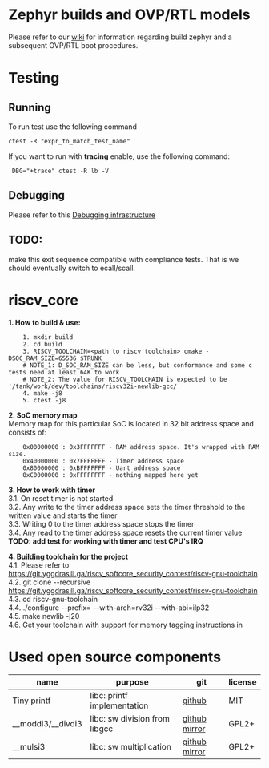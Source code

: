 # Zephyr builds and OVP/RTL models

Please refer to our [wiki](https://git.yggdrasill.ga/riscv_softcore_security_contest/riscv_core/wikis/home)
for information regarding build zephyr and a subsequent OVP/RTL boot procedures.

# Testing

## Running

To run test use the following command

```
ctest -R "expr_to_match_test_name"
```

If you want to run with **tracing** enable, use the following command:

```
 DBG="+trace" ctest -R lb -V
```


## Debugging

Please refer to this [Debugging infrastructure](https://git.yggdrasill.ga/riscv_softcore_security_contest/riscv_core/wikis/Debug-Infrastructure#the-debugger)

## TODO:

make this exit sequence compatible with compliance tests. That is we should
eventually switch to ecall/scall.

# riscv_core

**1. How to build & use:**
```
    1. mkdir build
    2. cd build
    3. RISCV_TOOLCHAIN=<path to riscv toolchain> cmake -DSOC_RAM_SIZE=65536 $TRUNK
    # NOTE_1: D_SOC_RAM_SIZE can be less, but conformance and some c tests need at least 64K to work
    # NOTE_2: The value for RISCV_TOOLCHAIN is expected to be '/tank/work/dev/toolchains/riscv32i-newlib-gcc/
    4. make -j8
    5. ctest -j8
```

**2. SoC memory map**  
    Memory map for this particular SoC is located in 32 bit address space and consists of:  
```
    0x00000000 : 0x3FFFFFFF - RAM address space. It's wrapped with RAM size.
    0x40000000 : 0x7FFFFFFF - Timer address space
    0x80000000 : 0xBFFFFFFF - Uart address space
    0xC0000000 : 0xFFFFFFFF - nothing mapped here yet
```

**3. How to work with timer**  
    3.1. On reset timer is not started  
    3.2. Any write to the timer address space sets the timer threshold to the
    written value and starts the timer  
    3.3. Writing 0 to the timer address space stops the timer   
    3.4. Any read to the timer address space resets the current timer value  
    **TODO: add test for working with timer and test CPU's IRQ**  

**4. Building toolchain for the project**  
    4.1. Please refer to https://git.yggdrasill.ga/riscv_softcore_security_contest/riscv-gnu-toolchain  
    4.2. git clone --recursive https://git.yggdrasill.ga/riscv_softcore_security_contest/riscv-gnu-toolchain  
    4.3. cd riscv-gnu-toolchain  
    4.4. ./configure --prefix=<install path> --with-arch=rv32i --with-abi=ilp32  
    4.5. make newlib -j20  
    4.6. Get your toolchain with support for memory tagging instructions in <install path>  

# Used open source components

| name       | purpose  | git | license |
| ----       | -------  | --- | ------- |
| Tiny printf | libc: printf implementation | [github](https://github.com/mpaland/printf) | MIT |
| __moddi3/__divdi3 | libc: sw division from libgcc | [github mirror](https://github.com/gcc-mirror/gcc/tree/master/libgcc) | GPL2+ |
| __mulsi3 | libc: sw multiplication | [github mirror](https://github.com/gcc-mirror/gcc/blob/master/libgcc/config/epiphany/mulsi3.c) | GPL2+ |

